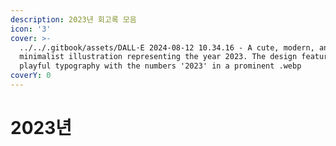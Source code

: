 ```yaml
---
description: 2023년 회고록 모음
icon: '3'
cover: >-
  ../../.gitbook/assets/DALL·E 2024-08-12 10.34.16 - A cute, modern, and
  minimalist illustration representing the year 2023. The design features
  playful typography with the numbers '2023' in a prominent .webp
coverY: 0
---
```


# 2023년

